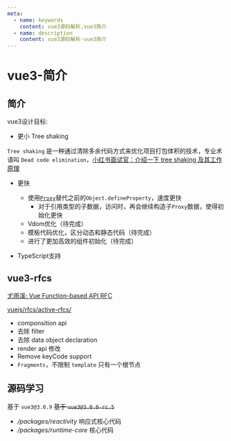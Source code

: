 ```yaml
---
meta:
  - name: keywords
    content: vue3源码解析,vue3简介
  - name: description
    content: vue3源码解析-vue3简介
---
```


# vue3-简介

## 简介

vue3设计目标: 

* 更小 Tree shaking

`Tree shaking` 是一种通过清除多余代码方式来优化项目打包体积的技术，专业术语叫 `Dead code elimination`，[小红书面试官：介绍一下 tree shaking 及其工作原理](https://segmentfault.com/a/1190000038962700)

* 更快
    * 使用[`Proxy`](./vue3-reactive.html#createreactiveobject)替代之前的`Object.defineProperty`，速度更快
        * 对于引用类型的子数据，访问时，再会继续构造子`Proxy`数据，使得初始化更快
    * Vdom优化（待完成）
    * 模板代码优化，区分动态和静态代码（待完成）
    * 进行了更加高效的组件初始化（待完成）

* TypeScript支持

## vue3-rfcs

[尤雨溪: Vue Function-based API RFC](https://zhuanlan.zhihu.com/p/68477600)

[vuejs/rfcs/active-rfcs/](https://github.com/vuejs/rfcs/tree/master/active-rfcs)

* componsition api
* 去除 filter
* 去除 data object declaration
* render api 修改
* Remove keyCode support 
* `Fragments`，不限制 `template` 只有一个根节点

<ImgWithBase src="/sharp/vue3-rfcs-1.webp" alt="vscode-multi-column" styleData="width:100%;max-width:1200px;"/>
<ImgWithBase src="/sharp/vue3-rfcs-2.webp" alt="vscode-multi-column" styleData="width:100%;max-width:1200px;"/>


## 源码学习

基于 `vue3@3.0.9` ~~基于 `vue3@3.0.0-rc.5`~~


* */packages/reactivity* 响应式核心代码
* */packages/runtime-core* 核心代码